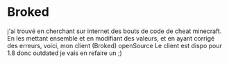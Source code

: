 # Broked
j'ai trouvé en cherchant sur internet des bouts de code de cheat minecraft. En les mettant ensemble et en modifiant des valeurs, et en ayant corrigé des erreurs, voici, mon client (Broked) openSource
Le client est dispo pour 1.8 donc outdated je vais en refaire un ;) 
